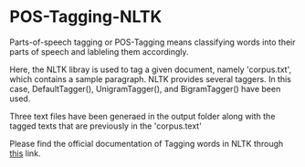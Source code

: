# POS-Tagging-NLTK

Parts-of-speech tagging or POS-Tagging means classifying words into their parts of speech and lableling them accordingly.

Here, the NLTK libray is used to tag a given document, namely 'corpus.txt', which contains a sample paragraph.
NLTK provides several taggers. In this case, DefaultTagger(), UnigramTagger(), and BigramTagger() have been used.

Three text files have been generaed in the output folder along with the tagged texts that are previously in the 'corpus.text'

Please find the official documentation of Tagging words in NLTK through [this](https://www.nltk.org/book/ch05.html) link.


